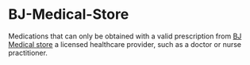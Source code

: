 # BJ-Medical-Store
Medications that can only be obtained with a valid prescription from [BJ Medical store](https://youtu.be/qyxL-JSc8m0?si=cBcLHDM-LvhryNSk) a licensed healthcare provider, such as a doctor or nurse practitioner.

